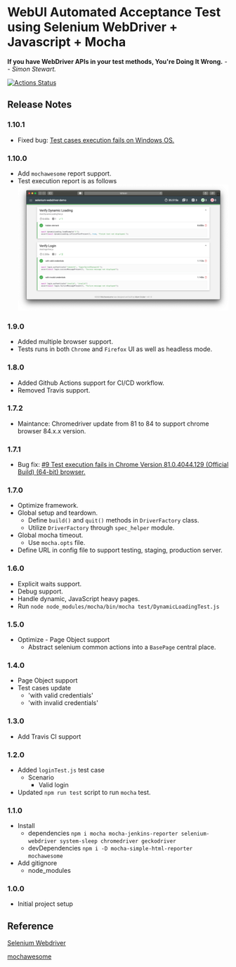 # WebUI Automated Acceptance Test using Selenium WebDriver + Javascript + Mocha

**If you have WebDriver APIs in your test methods, You're Doing It Wrong.**
_-- Simon Stewart._

<!-- [![Build Status](https://travis-ci.org/jagadeeshshetty/selenium-webdriver-demo.svg?branch=master)](https://travis-ci.org/jagadeeshshetty/selenium-webdriver-demo) -->

[![Actions Status](https://github.com/jagadeeshshetty/selenium-webdriver-demo/workflows/Build%20+%20Test%20Run/badge.svg)](https://github.com/jagadeeshshetty/selenium-webdriver-demo/actions)

## Release Notes

### 1.10.1

- Fixed bug: [Test cases execution fails on Windows OS.](https://github.com/jagadeeshshetty/selenium-webdriver-demo/issues/20)

### 1.10.0

- Add `mochawesome` report support.
- Test execution report is as follows
  ![](doc-images/test-execution-screenshot.png)

### 1.9.0

- Added multiple browser support.
- Tests runs in both `Chrome` and `Firefox` UI as well as headless mode.

### 1.8.0

- Added Github Actions support for CI/CD workflow.
- Removed Travis support.

### 1.7.2

- Maintance: Chromedriver update from 81 to 84 to support chrome browser 84.x.x version.

### 1.7.1

- Bug fix: [#9 Test execution fails in Chrome Version 81.0.4044.129 (Official Build) (64-bit) browser.](https://github.com/jagadeeshshetty/selenium-webdriver-demo/issues/9)

### 1.7.0

- Optimize framework.
- Global setup and teardown.
  - Define `build()` and `quit()` methods in `DriverFactory` class.
  - Utilize `DriverFactory` through `spec_helper` module.
- Global mocha timeout.
  - Use `mocha.opts` file.
- Define URL in config file to support testing, staging, production server.

### 1.6.0

- Explicit waits support.
- Debug support.
- Handle dynamic, JavaScript heavy pages.
- Run `node node_modules/mocha/bin/mocha test/DynamicLoadingTest.js`

### 1.5.0

- Optimize - Page Object support
  - Abstract selenium common actions into a `BasePage` central place.

### 1.4.0

- Page Object support
- Test cases update
  - 'with valid credentials'
  - 'with invalid credentials'

### 1.3.0

- Add Travis CI support

### 1.2.0

- Added `loginTest.js` test case
  - Scenario
    - Valid login
- Updated `npm run test` script to run `mocha` test.

### 1.1.0

- Install
  - dependencies `npm i mocha mocha-jenkins-reporter selenium-webdriver system-sleep chromedriver geckodriver`
  - devDependencies `npm i -D mocha-simple-html-reporter mochawesome`
- Add gitignore
  - node_modules

### 1.0.0

- Initial project setup

## Reference

[Selenium Webdriver](https://www.selenium.dev/selenium/docs/api/javascript/index.html)

[mochawesome](https://www.npmjs.com/package/mochawesome#example)
